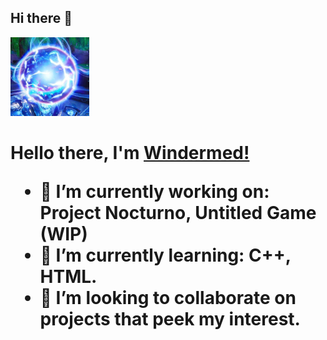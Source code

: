 ## Hi there 👋

<img src="https://raw.githubusercontent.com/Windermed/Windermed/refs/heads/main/windermed_pfp.jpg" width="25%">
<h1><b>Hello there, I'm </b><a href="https://github.com/Windermed">Windermed!</a>
<br>

- 🔭 I’m currently working on: Project Nocturno, Untitled Game (WIP)
- 🌱 I’m currently learning: C++, HTML.
- 👯 I’m looking to collaborate on projects that peek my interest.
<!--
**Windermed/Windermed** is a ✨ _special_ ✨ repository because its `README.md` (this file) appears on your GitHub profile.

Here are some ideas to get you started:

- 🔭 I’m currently working on ...
- 🌱 I’m currently learning ...
- 👯 I’m looking to collaborate on ...
- 🤔 I’m looking for help with ...
- 💬 Ask me about ...
- 📫 How to reach me: ...
- 😄 Pronouns: ...
- ⚡ Fun fact: ...
-->
